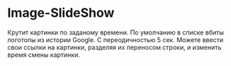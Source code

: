 # Image-SlideShow
Крутит картинки по заданому времени. По умолчанию в списке вбиты логотопы из истории Google. С переодичностью 5 сек.
Можете ввести свои ссылки на картинки, разделяя их переносом строки, и изменить время смены картинки.
